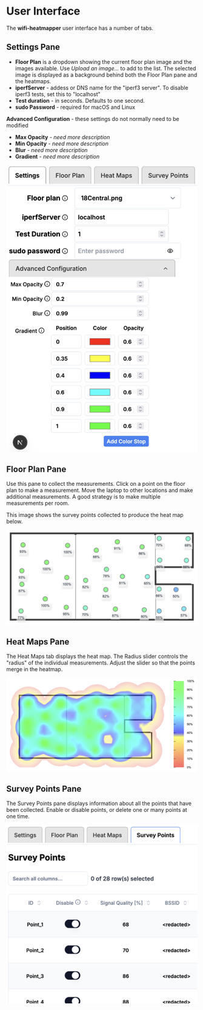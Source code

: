 # User Interface

The **wifi-heatmapper** user interface has a number of tabs.

## Settings Pane

* **Floor Plan** is a dropdown showing the current floor plan image
  and the images available.
  Use _Upload an image..._ to add to the list.
  The selected image is displayed as a background behind both
  the Floor Plan pane and the heatmaps.
* **iperfServer** - addess or DNS name for the "iperf3 server".
  To disable iperf3 tests, set this to "localhost"
* **Test duration** - in seconds. Defaults to one second.
* **sudo Password** - required for macOS and Linux

**Advanced Configuration** -
these settings do not normally need to be modified

* **Max Opacity** - _need more description_
* **Min Opacity**  - _need more description_
* **Blur** - _need more description_
* **Gradient** - _need more description_

![Settings Pane](images/SettingsPane.png)

## Floor Plan Pane

Use this pane to collect the measurements.
Click on a point on the floor plan to make a measurement.
Move the laptop to other locations and make additional measurements.
A good strategy is to make multiple measurements per room.

This image shows the survey points collected to produce the heat map below.

![Floor Plan](images/FloorplanPane.png)

## Heat Maps Pane

The Heat Maps tab displays the heat map.
The Radius slider controls the "radius" of the individual
measurements.
Adjust the slider so that the points merge in the heatmap.

![Heatmap Pane](images/HeatmapPane.png)

## Survey Points Pane

The Survey Points pane displays information about
all the points that have been collected.
Enable or disable points, or delete one or many points at one time.

![Survey Points Pane](images/SurveyPointsPane.png)
